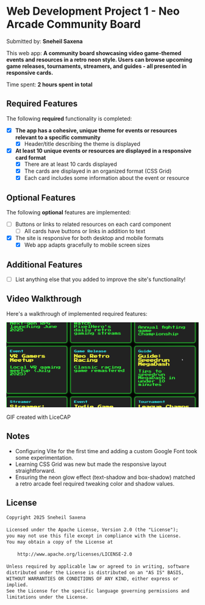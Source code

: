 # Web Development Project 1 - Neo Arcade Community Board

Submitted by: **Sneheil Saxena**

This web app: **A community board showcasing video game-themed events and resources in a retro neon style. Users can browse upcoming game releases, tournaments, streamers, and guides - all presented in responsive cards.**

Time spent: **2 hours spent in total**

## Required Features

The following **required** functionality is completed:

- [x] **The app has a cohesive, unique theme for events or resources relevant to a specific community**  
  - [x] Header/title describing the theme is displayed
- [x] **At least 10 unique events or resources are displayed in a responsive card format**  
  - [x] There are at least 10 cards displayed  
  - [x] The cards are displayed in an organized format (CSS Grid)  
  - [x] Each card includes some information about the event or resource

## Optional Features

The following **optional** features are implemented:

- [ ] Buttons or links to related resources on each card component  
  - [ ] All cards have buttons or links in addition to text
- [x] The site is responsive for both desktop and mobile formats  
  - [x] Web app adapts gracefully to mobile screen sizes

## Additional Features

- [ ] List anything else that you added to improve the site's functionality!

## Video Walkthrough

Here's a walkthrough of implemented required features:

<img src="webdev_project1.gif" title="Video Walkthrough" alt="Video Walkthrough" />

GIF created with LiceCAP

## Notes

- Configuring Vite for the first time and adding a custom Google Font took some experimentation.  
- Learning CSS Grid was new but made the responsive layout straightforward.  
- Ensuring the neon glow effect (text-shadow and box-shadow) matched a retro arcade feel required tweaking color and shadow values.

## License

    Copyright 2025 Sneheil Saxena

    Licensed under the Apache License, Version 2.0 (the "License");
    you may not use this file except in compliance with the License.
    You may obtain a copy of the License at

        http://www.apache.org/licenses/LICENSE-2.0

    Unless required by applicable law or agreed to in writing, software
    distributed under the License is distributed on an "AS IS" BASIS,
    WITHOUT WARRANTIES OR CONDITIONS OF ANY KIND, either express or implied.
    See the License for the specific language governing permissions and
    limitations under the License.
